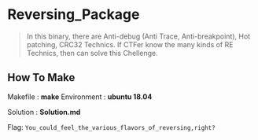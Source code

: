 # Reversing_Package
> In this binary, there are Anti-debug (Anti Trace, Anti-breakpoint), Hot patching, CRC32 Technics.
> If CTFer know the many kinds of RE Technics, then can solve this Chellenge.

## How To Make
Makefile : **make**
Environment : **ubuntu 18.04**

Solution : **Solution.md**

Flag: `You_could_feel_the_various_flavors_of_reversing,right?`

